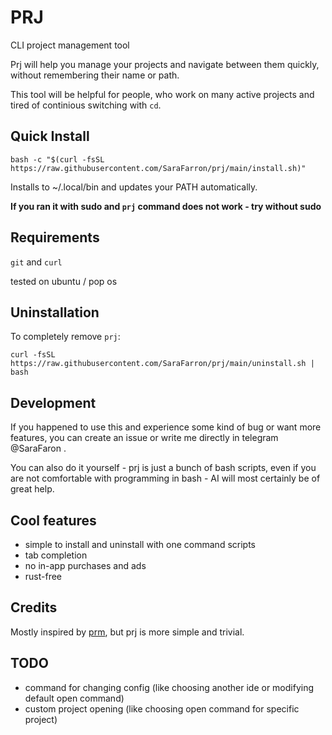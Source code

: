 # PRJ
CLI project management tool

Prj will help you manage your projects and navigate between them quickly, without remembering their name or path.

This tool will be helpful for people, who work on many active projects and tired of continious switching with `cd`.

## Quick Install

```shell
bash -c "$(curl -fsSL https://raw.githubusercontent.com/SaraFarron/prj/main/install.sh)"
```
Installs to ~/.local/bin and updates your PATH automatically.

**If you ran it with sudo and `prj` command does not work - try without sudo**

## Requirements
`git` and `curl`

tested on ubuntu / pop os

## Uninstallation

To completely remove `prj`:

```shell
curl -fsSL https://raw.githubusercontent.com/SaraFarron/prj/main/uninstall.sh | bash
```

## Development

If you happened to use this and experience some kind of bug or want more features, you can create an issue or write me directly in telegram @SaraFaron .

You can also do it yourself - prj is just a bunch of bash scripts, even if you are not comfortable with programming in bash - AI will most certainly be of great help.

## Cool features
* simple to install and uninstall with one command scripts
* tab completion
* no in-app purchases and ads
* rust-free

## Credits

Mostly inspired by [prm](https://github.com/EivindArvesen/prm), but prj is more simple and trivial.

## TODO

* command for changing config (like choosing another ide or modifying default open command)
* custom project opening (like choosing open command for specific project)
